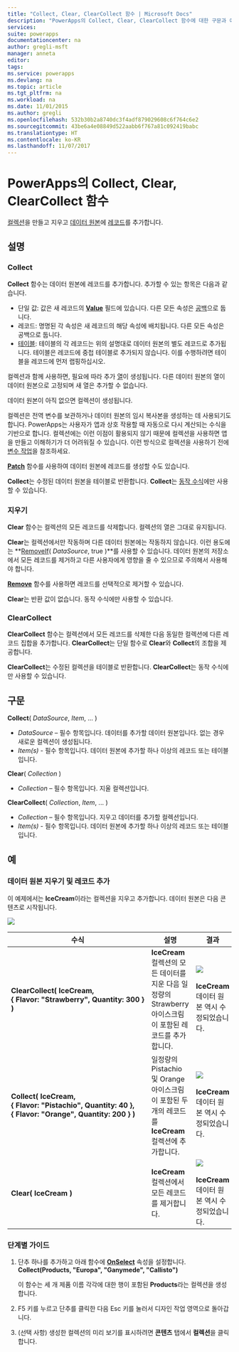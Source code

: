 ```yaml
---
title: "Collect, Clear, ClearCollect 함수 | Microsoft Docs"
description: "PowerApps의 Collect, Clear, ClearCollect 함수에 대한 구문과 예제를 포함한 참조 정보"
services: 
suite: powerapps
documentationcenter: na
author: gregli-msft
manager: anneta
editor: 
tags: 
ms.service: powerapps
ms.devlang: na
ms.topic: article
ms.tgt_pltfrm: na
ms.workload: na
ms.date: 11/01/2015
ms.author: gregli
ms.openlocfilehash: 532b30b2a8740dc3f4adf879029608c6f764c6e2
ms.sourcegitcommit: 43be6a4e08849d522aabb6f767a81c092419babc
ms.translationtype: HT
ms.contentlocale: ko-KR
ms.lasthandoff: 11/07/2017
---
```

# <a name="collect-clear-and-clearcollect-functions-in-powerapps"></a>PowerApps의 Collect, Clear, ClearCollect 함수
[컬렉션](../working-with-data-sources.md#collections)을 만들고 지우고 [데이터 원본](../working-with-data-sources.md)에 [레코드](../working-with-tables.md#records)를 추가합니다.

## <a name="description"></a>설명
### <a name="collect"></a>Collect
**Collect** 함수는 데이터 원본에 레코드를 추가합니다. 추가할 수 있는 항목은 다음과 같습니다.

* 단일 값: 값은 새 레코드의 **[Value](function-value.md)** 필드에 있습니다.  다른 모든 속성은 [공백](function-isblank-isempty.md)으로 둡니다.
* 레코드: 명명된 각 속성은 새 레코드의 해당 속성에 배치됩니다.  다른 모든 속성은 공백으로 둡니다.
* [테이블](../working-with-tables.md): 테이블의 각 레코드는 위의 설명대로 데이터 원본의 별도 레코드로 추가됩니다. 테이블은 레코드에 중첩 테이블로 추가되지 않습니다. 이를 수행하려면 테이블을 레코드에 먼저 랩핑하십시오.

컬렉션과 함께 사용하면, 필요에 따라 추가 [열](../working-with-tables.md#columns)이 생성됩니다. 다른 데이터 원본의 열이 데이터 원본으로 고정되며 새 열은 추가할 수 없습니다.  

데이터 원본이 아직 없으면 컬렉션이 생성됩니다.

컬렉션은 전역 변수를 보관하거나 데이터 원본의 임시 복사본을 생성하는 데 사용되기도 합니다. PowerApps는 사용자가 앱과 상호 작용할 때 자동으로 다시 계산되는 수식을 기반으로 합니다. 컬렉션에는 이런 이점이 활용되지 않기 때문에 컬렉션을 사용하면 앱을 만들고 이해하기가 더 어려워질 수 있습니다. 이런 방식으로 컬렉션을 사용하기 전에 [변수 작업](../working-with-variables.md)을 참조하세요.

**[Patch](function-patch.md)** 함수를 사용하여 데이터 원본에 레코드를 생성할 수도 있습니다.

**Collect**는 수정된 데이터 원본을 테이블로 반환합니다.  **Collect**는 [동작 수식](../working-with-formulas-in-depth.md#behavior-formulas)에만 사용할 수 있습니다.

### <a name="clear"></a>지우기
**Clear** 함수는 컬렉션의 모든 레코드를 삭제합니다.  컬렉션의 열은 그대로 유지됩니다.

**Clear**는 컬렉션에서만 작동하며 다른 데이터 원본에는 작동하지 않습니다.  이런 용도에는 **[RemoveIf](function-remove-removeif.md)( *DataSource*, true )**를 사용할 수 있습니다.  데이터 원본의 저장소에서 모든 레코드를 제거하고 다른 사용자에게 영향을 줄 수 있으므로 주의해서 사용해야 합니다.

**[Remove](function-remove-removeif.md)** 함수를 사용하면 레코드를 선택적으로 제거할 수 있습니다.

**Clear**는 반환 값이 없습니다.  동작 수식에만 사용할 수 있습니다.

### <a name="clearcollect"></a>ClearCollect
**ClearCollect** 함수는 컬렉션에서 모든 레코드를 삭제한 다음 동일한 컬렉션에 다른 레코드 집합을 추가합니다.  **ClearCollect**는 단일 함수로 **Clear**와 **Collect**의 조합을 제공합니다.

**ClearCollect**는 수정된 컬렉션을 테이블로 반환합니다.  **ClearCollect**는 동작 수식에만 사용할 수 있습니다.

## <a name="syntax"></a>구문
**Collect**( *DataSource*, *Item*, ... )

* *DataSource* – 필수 항목입니다. 데이터를 추가할 데이터 원본입니다.  없는 경우 새로운 컬렉션이 생성됩니다.
* *Item(s)* - 필수 항목입니다.  데이터 원본에 추가할 하나 이상의 레코드 또는 테이블입니다.  

**Clear**( *Collection* )

* *Collection* – 필수 항목입니다. 지울 컬렉션입니다.

**ClearCollect**( *Collection*, *Item*, ... )

* *Collection* – 필수 항목입니다. 지우고 데이터를 추가할 컬렉션입니다.
* *Item(s)* - 필수 항목입니다.  데이터 원본에 추가할 하나 이상의 레코드 또는 테이블입니다.  

## <a name="examples"></a>예
### <a name="clearing-and-adding-records-to-a-data-source"></a>데이터 원본 지우기 및 레코드 추가
이 예제에서는 **IceCream**이라는 컬렉션을 지우고 추가합니다.  데이터 원본은 다음 콘텐츠로 시작됩니다.

![](media/function-clear-collect-clearcollect/icecream.png)

| 수식 | 설명 | 결과 |
| --- | --- | --- |
| **ClearCollect( IceCream, {&nbsp;Flavor:&nbsp;"Strawberry",&nbsp;Quantity:&nbsp;300&nbsp;} )** |**IceCream** 컬렉션의 모든 데이터를 지운 다음 일정량의 Strawberry 아이스크림이 포함된 레코드를 추가합니다. |<style> img { max-width: none } </style> ![](media/function-clear-collect-clearcollect/icecream-clearcollect.png)<br><br>**IceCream** 데이터 원본 역시 수정되었습니다. |
| **Collect( IceCream, {&nbsp;Flavor:&nbsp;"Pistachio",&nbsp;Quantity:&nbsp;40&nbsp;}, {&nbsp;Flavor:&nbsp;"Orange",&nbsp;Quantity:&nbsp;200&nbsp;}  )** |일정량의 Pistachio 및 Orange 아이스크림이 포함된 두 개의 레코드를 **IceCream** 컬렉션에 추가합니다. |![](media/function-clear-collect-clearcollect/icecream-collect.png)<br><br>**IceCream** 데이터 원본 역시 수정되었습니다. |
| **Clear( IceCream )** |**IceCream** 컬렉션에서 모든 레코드를 제거합니다. |![](media/function-clear-collect-clearcollect/icecream-clear.png)<br><br>**IceCream** 데이터 원본 역시 수정되었습니다. |

### <a name="step-by-step"></a>단계별 가이드
1. 단추 하나를 추가하고 아래 함수에 **[OnSelect](../controls/properties-core.md)** 속성을 설정합니다.<br>**Collect(Products, &quot;Europa&quot;, &quot;Ganymede&quot;, &quot;Callisto&quot;)**
   
    이 함수는 세 개 제품 이름 각각에 대한 행이 포함된 **Products**라는 컬렉션을 생성합니다.
2. F5 키를 누르고 단추를 클릭한 다음 Esc 키를 눌러서 디자인 작업 영역으로 돌아갑니다.
3. (선택 사항) 생성한 컬렉션의 미리 보기를 표시하려면 **콘텐츠** 탭에서 **컬렉션**을 클릭합니다.

